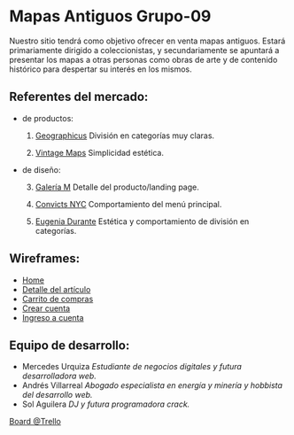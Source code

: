 # Mapas Antiguos Grupo-09

Nuestro sitio tendrá como objetivo ofrecer en venta mapas antiguos. Estará primariamente dirigido a coleccionistas, y secundariamente se apuntará a presentar los mapas a otras personas como obras de arte y de contenido histórico para despertar su interés en los mismos.

## Referentes del mercado:
- de productos:

    1. [Geographicus](https://www.geographicus.com/)
        División en categorías muy claras.

    2. [Vintage Maps](https://www.vintage-maps.com/) 
        Simplicidad estética.

- de diseño:

    3. [Galería M](https://galeriam.com/)
        Detalle del producto/landing page.

    4. [Convicts NYC](https://convicts.nyc/)
        Comportamiento del menú principal.

    5. [Eugenia Durante](https://eugeniadurante.com/portfolio)
        Estética y comportamiento de división en categorías.

## Wireframes:
- [Home](https://ibb.co/P9LZ5h8)
- [Detalle del artículo](https://ibb.co/VwdQB4w)
- [Carrito de compras](https://ibb.co/VHw4sCP)
- [Crear cuenta](https://ibb.co/GHmDqQv)
- [Ingreso a cuenta](https://ibb.co/fn7sXk0)

## Equipo de desarrollo:
- Mercedes Urquiza *Estudiante de negocios digitales y futura desarrolladora web.*
- Andrés Villarreal *Abogado especialista en energía y minería y hobbista del desarrollo web.*
- Sol Aguilera  *DJ y futura programadora crack.*

[Board @Trello](https://trello.com/b/pfLMTWfN/grupo-09)

